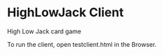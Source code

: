 HighLowJack Client
=======

High Low Jack card game

To run the client, open testclient.html in the Browser.

